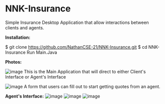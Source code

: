 # NNK-Insurance

Simple Insurance Desktop Application that allow interactions between clients and agents.

**Installation:**

$ git clone https://github.com/NathanCSE-21/NNK-Insurance.git
$ cd NNK-Insurance
Run Main.Java



**Photos:**


![image](https://user-images.githubusercontent.com/55767560/88595654-6aae3c80-d031-11ea-8127-49b8e4739860.png)
This is the Main Application that will direct to either Client's Interface or Agent's Interface

![image](https://user-images.githubusercontent.com/55767560/88595770-a1845280-d031-11ea-96e9-7ffaaa3739b4.png)
A form that users can fill out to start getting quotes from an agent.

**Agent's Interface:**
![image](https://user-images.githubusercontent.com/55767560/88595858-d395b480-d031-11ea-8638-fb98fa516c42.png)
![image](https://user-images.githubusercontent.com/55767560/88595894-e4dec100-d031-11ea-994b-245d91338046.png)
![image](https://user-images.githubusercontent.com/55767560/88595907-ec9e6580-d031-11ea-98d1-934bbb93cbc1.png)

